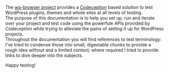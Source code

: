 The [wp-browser project](https://github.com/lucatume/wp-browser "lucatume/wp-browser · GitHub") provides a [Codeception](http://codeception.com/ "Codeception - BDD-style PHP testing.") based solution to test WordPress plugins, themes and whole sites at all levels of testing.  
The purpose of this documentation is to help you set up, run and iterate over your project and test code using the powerfule APIs provided by Codeception while trying to alleviate the pains of setting it up for WordPress projects.  
Throughout the documentation you will find references to test terminology: I've tried to condense those into small, digestable chunks to provide a rough idea without and a limited context; where required I tried to provide links to dive deeper into the subjects.  

Happy testing!
